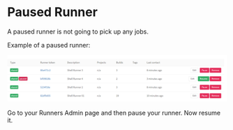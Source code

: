 # Paused Runner

A paused runner is not going to pick up any jobs.

Example of a paused runner:

![Runners Admin page with paused runner](../images/paused-runner.png)

Go to your Runners Admin page and then pause your runner. Now resume it.
